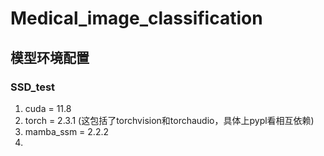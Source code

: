# Medical_image_classification

## 模型环境配置
### SSD_test
1. cuda = 11.8
2. torch = 2.3.1 (这包括了torchvision和torchaudio，具体上pypl看相互依赖)
3. mamba_ssm = 2.2.2
4. 

